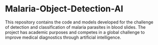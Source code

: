 # Malaria-Object-Detection-AI
This repository contains the code and models developed for the challenge of detection and classification of malaria parasites in blood slides. The project has academic purposes and competes in a global challenge to improve medical diagnostics through artificial intelligence.
